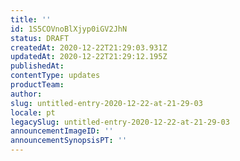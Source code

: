 ```yaml
---
title: ''
id: 1S5COVnoBlXjyp0iGV2JhN
status: DRAFT
createdAt: 2020-12-22T21:29:03.931Z
updatedAt: 2020-12-22T21:29:12.195Z
publishedAt: 
contentType: updates
productTeam: 
author: 
slug: untitled-entry-2020-12-22-at-21-29-03
locale: pt
legacySlug: untitled-entry-2020-12-22-at-21-29-03
announcementImageID: ''
announcementSynopsisPT: ''
---
```



